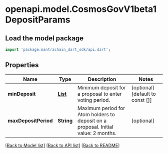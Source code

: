 # openapi.model.CosmosGovV1beta1DepositParams

## Load the model package
```dart
import 'package:mantrachain_dart_sdk/api.dart';
```

## Properties
Name | Type | Description | Notes
------------ | ------------- | ------------- | -------------
**minDeposit** | [**List<Coin>**](Coin.md) | Minimum deposit for a proposal to enter voting period. | [optional] [default to const []]
**maxDepositPeriod** | **String** | Maximum period for Atom holders to deposit on a proposal. Initial value: 2 months. | [optional] 

[[Back to Model list]](../README.md#documentation-for-models) [[Back to API list]](../README.md#documentation-for-api-endpoints) [[Back to README]](../README.md)


